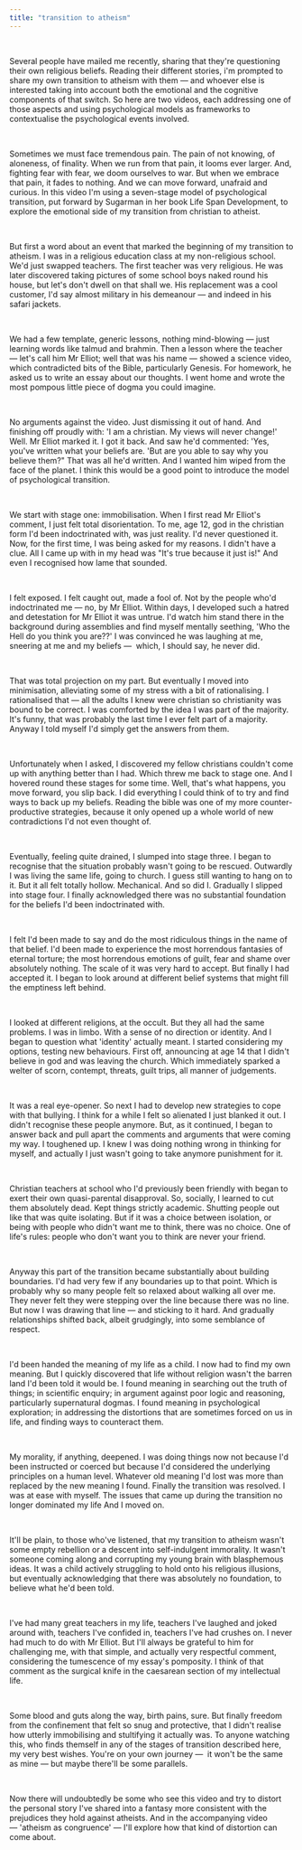 ```yaml
---
title: "transition to atheism"
---
```

<br>

<div>
<p>
Several people have mailed me recently, sharing that they're questioning their own religious beliefs. Reading their different stories, i'm prompted to share my own transition to atheism with them — and whoever else is interested taking into account both the emotional and the cognitive components of that switch. So here are two videos, each addressing one of those aspects and using psychological models as frameworks to contextualise the psychological events involved. 
</p>
</div>
<br>

<div>
<p>
Sometimes we must face tremendous pain. The pain of not knowing, of aloneness, of finality. When we run from that pain, it looms ever larger. And, fighting fear with fear, we doom ourselves to war. But when we embrace that pain, it fades to nothing. And we can move forward, unafraid and curious. In this video I'm using a seven-stage model of psychological transition, put forward by Sugarman in her book Life Span Development, to explore the emotional side of my transition from christian to atheist. 
</p>
</div>
<br>

<div>
<p>
But first a word about an event that marked the beginning of my transition to atheism. I was in a religious education class at my non-religious school. We'd just swapped teachers. The first teacher was very religious. He was later discovered taking pictures of some school boys naked round his house, but let's don't dwell on that shall we. His replacement was a cool customer, I'd say almost military in his demeanour — and indeed in his safari jackets. 
</p>
</div>
<br>

<div>
<p>
We had a few template, generic lessons, nothing mind-blowing —&nbsp;just learning words like talmud and brahmin. Then a lesson where the teacher —&nbsp;let's call him Mr Elliot; well that was his name — showed a science video, which contradicted bits of the Bible, particularly Genesis. For homework, he asked us to write an essay about our thoughts. I went home and wrote the most pompous little piece of dogma you could imagine. 
</p>
</div>
<br>

<div>
<p>
No arguments against the video.  Just dismissing it out of hand. And finishing off proudly with: 'I am a christian. My views will never change!' Well. Mr Elliot marked it. I got it back. And saw he'd commented: 'Yes, you've written what your beliefs are. 'But are you able to say why you believe them?" That was all he'd written. And I wanted him wiped from the face of the planet. I think this would be a good point to introduce the model of psychological transition. 
</p>
</div>
<br>

<div>
<p>
We start with stage one: immobilisation. When I first read Mr Elliot's comment, I just felt total disorientation. To me, age 12, god in the christian form I'd been indoctrinated with, was just reality. I'd never questioned it. Now, for the first time, I was being asked for my reasons. I didn't have a clue. All I came up with in my head was "It's true because it just is!" And even I recognised how lame that sounded. 
</p>
</div>
<br>

<div>
<p>
I felt exposed. I felt caught out, made a fool of. Not by the people who'd indoctrinated me  —&nbsp;no, by Mr Elliot. Within days, I developed such a hatred and detestation for Mr Elliot it was untrue. I'd watch him stand there in the background during assemblies and find myself mentally seething, 'Who the Hell do you think you are??' I was convinced he was laughing at me, sneering at me and my beliefs —&nbsp; which, I should say, he never did. 
</p>
</div>
<br>

<div>
<p>
That was total projection on my part. But eventually I moved into minimisation, alleviating some of my stress with a bit of rationalising. I rationalised that — all the adults I knew were christian so christianity was bound to be correct. I was comforted by the idea I was part of the majority. It's funny, that was probably the last time I ever felt part of a majority. Anyway I told myself I'd simply get the answers from them. 
</p>
</div>
<br>

<div>
<p>
Unfortunately when I asked, I discovered my fellow christians couldn't come up with anything better than I had. Which threw me back to stage one. And I hovered round these stages for some time. Well, that's what happens, you move forward, you slip back. I did everything I could think of to try and find ways to back up my beliefs. Reading the bible was one of my more counter-productive strategies, because it only opened up a whole world of new contradictions I'd not even thought of. 
</p>
</div>
<br>

<div>
<p>
Eventually, feeling quite drained, I slumped into stage three. I began to recognise that the situation probably wasn't going to be rescued. Outwardly I was living the same life, going to church. I guess still wanting to hang on to it. But it all felt totally hollow. Mechanical. And so did I. Gradually I slipped into stage four. I finally acknowledged there was no substantial foundation for the beliefs I'd been indoctrinated with. 
</p>
</div>
<br>

<div>
<p>
I felt I'd been made to say and do the most ridiculous things in the name of that belief. I'd been made to experience the most horrendous fantasies of eternal torture; the most horrendous emotions of guilt, fear and shame over absolutely nothing. The scale of it was very hard to accept. But finally I had accepted it. I began to look around at different belief systems that might fill the emptiness left behind. 
</p>
</div>
<br>

<div>
<p>
I looked at different religions, at the occult. But they all had the same problems. I was in limbo. With a sense of no direction or identity. And I began to question what 'identity' actually meant. I started considering my options, testing new behaviours. First off, announcing at age 14 that I didn't believe in god and was leaving the church. Which immediately sparked a welter of scorn, contempt, threats, guilt trips, all manner of judgements. 
</p>
</div>
<br>

<div>
<p>
It was a real eye-opener. So next I had to develop new strategies to cope with that bullying. I think for a while I felt so alienated I just blanked it out. I didn't recognise these people anymore. But, as it continued, I began to answer back and pull apart the comments and arguments that were coming my way. I toughened up. I knew I was doing nothing wrong in thinking for myself, and actually I just wasn't going to take anymore punishment for it. 
</p>
</div>
<br>

<div>
<p>
Christian teachers at school who I'd previously been friendly with began to exert their own quasi-parental disapproval. So, socially, I learned to cut them absolutely dead. Kept things strictly academic. Shutting people out like that was quite isolating. But if it was a choice between isolation, or being with people who didn't want me to think, there was no choice. One of life's rules: people who don't want you to think are never your friend. 
</p>
</div>
<br>

<div>
<p>
Anyway this part of the transition became substantially about building boundaries. I'd had very few if any boundaries up to that point. Which is probably why so many people felt so relaxed about walking all over me. They never felt they were stepping over the line because there was no line. But now I was drawing that line — and sticking to it hard. And gradually relationships shifted back, albeit grudgingly, into some semblance of respect. 
</p>
</div>
<br>

<div>
<p>
I'd been handed the meaning of my life as a child. I now had to find my own meaning. But I quickly discovered that life without religion wasn't the barren land I'd been told it would be. I found meaning in searching out the truth of things; in scientific enquiry; in argument against poor logic and reasoning, particularly supernatural dogmas. I found meaning in psychological exploration; in addressing the distortions that are sometimes forced on us in life, and finding ways to counteract them. 
</p>
</div>
<br>

<div>
<p>
My morality, if anything, deepened. I was doing things now not because I'd been instructed or coerced but because I'd considered the underlying principles on a human level. Whatever old meaning I'd lost was more than replaced by the new meaning I found. Finally the transition was resolved. I was at ease with myself. The issues that came up during the transition no longer dominated my life And I moved on. 
</p>
</div>
<br>

<div>
<p>
It'll be plain, to those who've listened, that my transition to atheism wasn't some empty rebellion or a descent into self-indulgent immorality. It wasn't someone coming along and corrupting my young brain with blasphemous ideas. It was a child actively struggling to hold onto his religious illusions, but eventually acknowledging that there was absolutely no foundation, to believe what he'd been told. 
</p>
</div>
<br>

<div>
<p>
I've had many great teachers in my life, teachers I've laughed and joked around with, teachers I've confided in, teachers I've had crushes on. I never had much to do with Mr Elliot. But I'll always be grateful to him for challenging me, with that simple, and actually very respectful comment, considering the tumescence of my essay's pomposity. I think of that comment as the surgical knife in the caesarean section of my intellectual life. 
</p>
</div>
<br>

<div>
<p>
Some blood and guts along the way, birth pains, sure. But finally freedom from the confinement that felt so snug and protective, that I didn't realise how utterly immobilising and stultifying it actually was. To anyone watching this, who finds themself in any of the stages of transition described here, my very best wishes. You're on your own journey —&nbsp; it won't be the same as mine — but maybe there'll be some parallels. 
</p>
</div>
<br>

<div>
<p>
Now there will undoubtedly be some who see this video and try to distort the personal story I've shared into a fantasy more consistent with the prejudices they hold against atheists. And in the accompanying video —&nbsp;'atheism as congruence'&nbsp;— I'll explore how that kind of distortion can come about. 
</p>
</div>
<br>